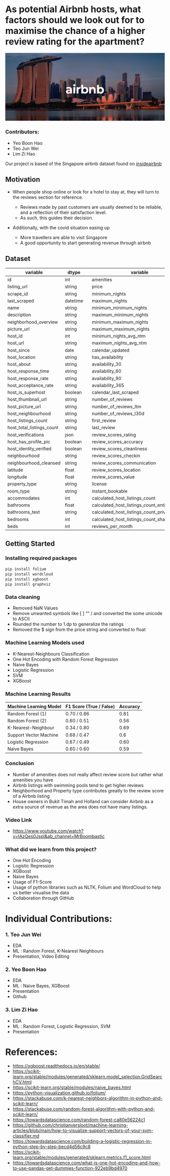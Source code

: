 # As potential Airbnb hosts, what factors should we look out for to maximise the chance of a higher review rating for the apartment?
![Singapore](singapore.png)

### Contributors:
* Yeo Boon Hao
* Teo Jun Wei
* Lim Zi Hao
</n>


Our project is based of the Singapore airbnb dataset found on [insideairbnb](http://insideairbnb.com/get-the-data)

## Motivation 
- When people shop online or look for a hotel to stay at, they will turn to the reviews section for reference.
  - Reviews made by past customers are usually deemed to be reliable, and a reflection of their satisfaction level.
  - As such, this guides their decision.
  
- Additionally, with the covid situation easing up
  - More travellers are able to visit Singapore
  - A good opportunity to start generating revenue through airbnb
 
 ## Dataset
 
|variable|dtype||variable|dtype|
|---|---|---|---|---|
|id|int||amenities|json|
|listing_url|string||price|string|
|scrape_id|string||minimum_nights|int|
|last_scraped|datetime||maximum_nights|int|
|name|string||minimum_minimum_nights|int|
|description|string||maximum_minimum_nights|int|
|neighborhood_overview|string||minimum_maximum_nights|int|
|picture_url|string||maximum_maximum_nights|int|
|host_id|int||minimum_nights_avg_ntm|int|
|host_url|string||maximum_nights_avg_ntm|int|
|host_since|date||calendar_updated|date|
|host_location|string||has_availability|boolean|
|host_about|string||availability_30|int|
|host_response_time|string||availability_60|int|
|host_response_rate|string||availability_90|int|
|host_acceptance_rate|string||availability_365|int|
|host_is_superhost|boolean||calendar_last_scraped|date|
|host_thumbnail_url|string||number_of_reviews|int|
|host_picture_url|string||number_of_reviews_ltm|int|
|host_neighbourhood|string||number_of_reviews_l30d|int|
|host_listings_count|string||first_review|date|
|host_total_listings_count|string||last_review|date|
|host_verifications|json||review_scores_rating|float|
|host_has_profile_pic|boolean||review_scores_accuracy|float|
|host_identity_verified|boolean||review_scores_cleanliness|float|
|neighbourhood|string||review_scores_checkin|float|
|neighbourhood_cleansed|string||review_scores_communication|float|
|latitude|float||review_scores_location|float|
|longitude|float||review_scores_value|float|
|property_type|string||license|string|
|room_type|string||instant_bookable|boolean|
|accommodates|int||calculated_host_listings_count|int|
|bathrooms|float||calculated_host_listings_count_entire_homes|int|
|bathrooms_text|string||calculated_host_listings_count_private_rooms|int|
|bedrooms|int||calculated_host_listings_count_shared_rooms|int|
|beds|int||reviews_per_month|float|

 ## Getting Started
 
 ### Installing required packages

```
pip install folium
pip install wordcloud
pip install xgboost
pip install graphviz
```

### Data cleaning

- Removed NaN Values
- Remove unwanted symbols like [ ] “” /  and converted the some unicode to ASCII
- Rounded the number to 1.dp to generalize the ratings 
- Removed the $ sign from the price string and converted to float

### Machine Learning Models used

- K-Nearest-Neighbours Classification
- One Hot Encoding with Random Forest Regression
- Naive Bayes 
- Logistic Regression
- SVM
- XGBoost


### Machine Learning Results
 
|Machine Learning Model|F1 Score (True / False)|Accuracy|
|---|---|---|
|Random Forest (1)|0.70 / 0.86|0.81|
|Random Forest (2)|0.60 / 0.51|0.56|
|K-Nearest-Neighbour|0.34 / 0.80|0.69|
|Support Vector Machine|0.68 / 0.47|0.6|
|Logistic Regression|0.67 / 0.49|0.60|
|Naive Bayes|0.60 / 0.60|0.59|

### Conclusion
- Number of amenities does not really affect review score but rather what amenities you have
- Airbnb listings with swimming pools tend to get higher reviews
- Neighborhood and Property type contributes greatly to the review score of a Airbnb listing
- House owners in Bukit Timah and Holland can consider Airbnb as a extra source of revenue as the area does not have many listings.

### Video Link
- https://www.youtube.com/watch?v=IAzQes0JspI&ab_channel=MrBoombastic

### What did we learn from this project?
- One Hot Encoding
- Logistic Regression
- XGBoost
- Naive Bayes 
- Usage of F1-Score
- Usage of python libraries such as NLTK, Folium and WordCloud to help us better visualise the data
- Collaboration through GitHub

# Individual Contributions: 

### 1. Teo Jun Wei
  - EDA
  - ML : Random Forest, K-Nearest Neighbours
  - Presentation, Video Editing  

### 2. Yeo Boon Hao
  - EDA
  - ML : Naive Bayes, XGBoost
  - Presentation 
  - Github
  
### 3. Lim Zi Hao
  - EDA
  - ML : Random Forest, Logistic Regression, SVM
  - Presentation 

# References:
- https://xgboost.readthedocs.io/en/stable/
- https://scikit-learn.org/stable/modules/generated/sklearn.model_selection.GridSearchCV.html
- https://scikit-learn.org/stable/modules/naive_bayes.html
- https://python-visualization.github.io/folium/
- https://stackabuse.com/k-nearest-neighbors-algorithm-in-python-and-scikit-learn/
- https://stackabuse.com/random-forest-algorithm-with-python-and-scikit-learn/
- https://towardsdatascience.com/random-forest-ca80e56224c1
- https://github.com/christianversloot/machine-learning-articles/blob/main/how-to-visualize-support-vectors-of-your-svm-classifier.md
- https://towardsdatascience.com/building-a-logistic-regression-in-python-step-by-step-becd4d56c9c8
- https://scikit-learn.org/stable/modules/generated/sklearn.metrics.f1_score.html
- https://towardsdatascience.com/what-is-one-hot-encoding-and-how-to-use-pandas-get-dummies-function-922eb9bd4970


